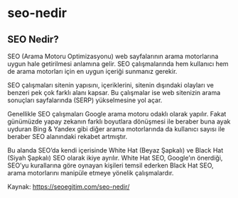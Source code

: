 # seo-nedir
<h2>SEO Nedir?</h2>

SEO (Arama Motoru Optimizasyonu) web sayfalarının arama motorlarına uygun hale getirilmesi anlamına gelir. SEO çalışmalarında hem kullanıcı hem de arama motorları için en uygun içeriği sunmanız gerekir.

SEO çalışmaları sitenin yapısını, içeriklerini, sitenin dışındaki olayları ve benzeri pek çok farklı alanı kapsar. Bu çalışmalar ise web sitenizin arama sonuçları sayfalarında (SERP) yükselmesine yol açar.

Genellikle SEO çalışmaları Google arama motoru odaklı olarak yapılır. Fakat günümüzde yapay zekanın farklı boyutlara dönüşmesi ile beraber buna ayak uyduran Bing & Yandex gibi diğer arama motorlarında da kullanıcı sayısı ile beraber SEO alanındaki rekabet artmıştır.

Bu alanda SEO’da kendi içerisinde White Hat (Beyaz Şapkalı) ve Black Hat (Siyah Şapkalı) SEO olarak ikiye ayrılır. White Hat SEO, Google’ın önerdiği, SEO’yu kurallarına göre oynayan kişileri temsil ederken Black Hat SEO, arama motorlarını manipüle etmeye yönelik çalışmalardır.

Kaynak: https://seoegitim.com/seo-nedir/
